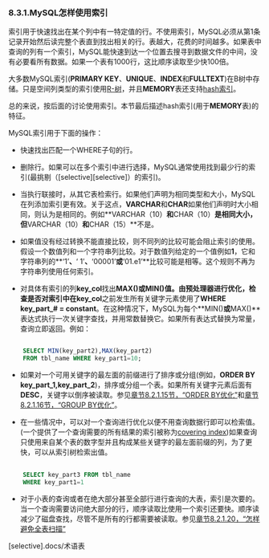 ### 8.3.1.MySQL怎样使用索引

索引用于快速找出在某个列中有一特定值的行。不使用索引，MySQL必须从第1条记录开始然后读完整个表直到找出相关的行。表越大，花费的时间越多。如果表中查询的列有一个索引，MySQL能快速到达一个位置去搜寻到数据文件的中间，没有必要看所有数据。如果一个表有1000行，这比顺序读取至少快100倍。

大多数MySQL索引(**PRIMARY KEY**、**UNIQUE**、**INDEX**和**FULLTEXT**)在B树中存储。只是空间列类型的索引使用[R-树][B-trees]，并且**MEMORY**表还支持[hash索引][hash indexes]。

总的来说，按后面的讨论使用索引。本节最后描述hash索引(用于**MEMORY**表)的特征。

MySQL索引用于下面的操作：
* 快速找出匹配一个WHERE子句的行。

* 删除行。如果可以在多个索引中进行选择，MySQL通常使用找到最少行的索引(最挑剔（[selective][selective]）的索引)。

* 当执行联接时，从其它表检索行。如果他们声明为相同类型和大小，MySQL在列添加索引更有效。关于这点，**VARCHAR**和**CHAR**如果他们声明时大小相同，则认为是相同的。例如**VARCHAR（10）**和**CHAR（10）**是相同大小，但**VARCHAR（10）**和**CHAR（15）**不是。

* 如果值没有经过转换不能直接比较，则不同列的比较可能会阻止索引的使用。假设一个数值列和一个字符串列比较。对于数值列给定的一个值例如**1**，它和字符串列的**‘1’**、**‘ 1’**、**‘00001’**或**‘01.e1’**比较可能是相等。这个规则不再为字符串列使用任何索引。

* 对具体有索引的列**key_col**找出**MAX()**或**MIN()**值。由预处理器进行优化，检查是否对索引中在**key_col**之前发生所有关键字元素使用了**WHERE key_part_# = constant**。在这种情况下，MySQL为每个**MIN()**或**MAX()**表达式执行一次关键字查找，并用常数替换它。如果所有表达式替换为常量，查询立即返回。例如：

```sql

	SELECT MIN(key_part2),MAX(key_part2)
	FROM tbl_name WHERE key_part1=10;

```

* 如果对一个可用关键字的最左面的前缀进行了排序或分组(例如，**ORDER BY key_part_1,key_part_2**)，排序或分组一个表。如果所有关键字元素后面有**DESC**，关键字以倒序被读取。参见[章节8.2.1.15节，“ORDER BY优化”][8.2.1.15]和[章节8.2.1.16节，“GROUP BY优化”][8.2.1.16]。

* 在一些情况中，可以对一个查询进行优化以便不用查询数据行即可以检索值。(一个提供了一个查询需要的所有结果的索引被称为[covering index][covering index])如果查询只使用来自某个表的数字型并且构成某些关键字的最左面前缀的列，为了更快，可以从索引树检索出值。
```sql
	
	SELECT key_part3 FROM tbl_name
	WHERE key_part1=1

```
* 对于小表的查询或者在绝大部分甚至全部行进行查询的大表，索引是次要的。当一个查询需要访问绝大部分的行，顺序读取比使用一个索引还要快。顺序读减少了磁盘查找，尽管不是所有的行都需要被读取。参见[章节8.2.1.20，“怎样避免全表扫描”][8.2.1.20]




[B-trees]:.docs/术语表
[hash indexes]:.docs/术语表
[selective].docs/术语表

[8.2.1.15]:./docs/Chapter_08/08.02.01_Optimizing_SELECT_Statements.md#08.02.01.15
[8.2.1.16]:./docs/Chapter_08/08.02.01_Optimizing_SELECT_Statements.md#08.02.01.16
[covering index]:.docs/术语表

[8.2.1.20]:./docs/Chapter_08/08.02.01_Optimizing_SELECT_Statements.md#08.02.01.20